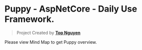 ﻿# Puppy - AspNetCore - Daily Use Framework.
> Project Created by [**Top Nguyen**](http://topnguyen.net)

Please view Mind Map to get Puppy overview.